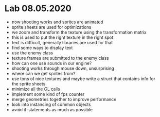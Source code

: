 # Lab 08.05.2020

- now shooting works and sprites are animated
- sprite sheets are used for optimizations
- we zoom and transform the texture using the transformation matrix 
- this is used to put the right texture in the right spot
- text is difficult, generally libraries are used for that
- find some ways to display text
- use the enemy class
- texture frames are submitted to the enemy class
- how can one use sounds in our engine?
- shooting works through mouse down, unsurprising
- where can we get sprites from?
- use tons of nice textures and maybe write a struct that contains info for the
sprite sheets
- minimize all the GL calls
- implement some kind of fps counter
- merge geometries together to improve performance
- look into instancing of common objects
- avoid if-statements as much as possible
